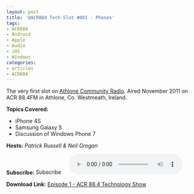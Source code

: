 ```yaml
---
layout: post
title: '@ACR884 Tech Slot #001 - Phones'
tags: 
- ACR884
- Android
- Apple
- Audio
- iOS
- Windows
categories: 
- articles
- ACR884
---
```


The very first slot on <a title="Athlone Community Radio" href="http://athlonecommunityradio.ie/" target="_blank">Athlone Community Radio</a>. Aired November 2011 on ACR 88.4FM in Athlone, Co. Westmeath, Ireland.

<strong>Topics Covered:</strong>
<ul>
	<li>iPhone 4S</li>
	<li>Samsung Galaxy S</li>
	<li>Discussion of Windows Phone 7</li>
</ul>
<strong>Hosts:</strong> <em>Patrick Russell &amp; Neil Grogan</em>

<strong>Subscribe:</strong> <a href="//itunes.apple.com/ie/podcast//id494862406" target="_blank"><img class="alignnone size-full wp-image-2104" title="iTunes Podcast Button" src="http://dueyfinster.files.wordpress.com/2012/01/itunes_podcast.gif" alt="Subscribe to ACR884 Tech Slot in iTunes!" width="80" height="15" /></a>  
<audio controls="controls">
  <source src="http://dueyfinster.files.wordpress.com/2011/11/technologyslot17-11-11.mp3" type="audio/mp3" />
  Your browser does not support the audio tag.
</audio>

<strong>Download Link:</strong> <a href="http://dueyfinster.files.wordpress.com/2011/11/technologyslot17-11-11.mp3">Episode 1 - ACR 88.4 Technology Show</a>
